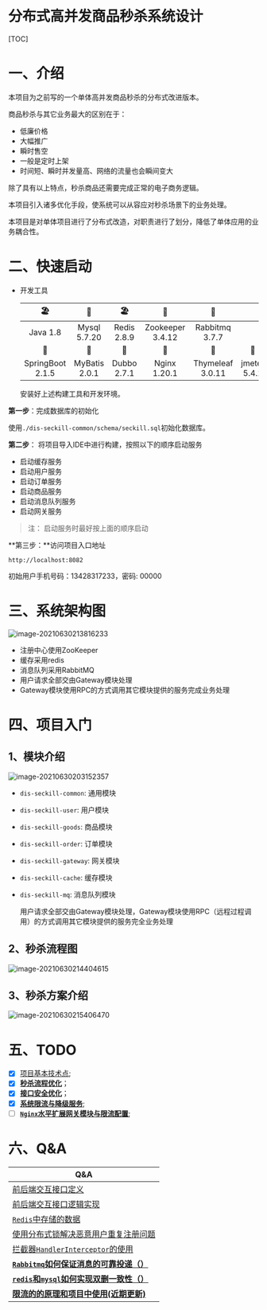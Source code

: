 # 分布式高并发商品秒杀系统设计

[TOC]

# 一、介绍

本项目为之前写的一个单体高并发商品秒杀的分布式改进版本。

商品秒杀与其它业务最大的区别在于：

- 低廉价格
- 大幅推广
- 瞬时售空
- 一般是定时上架
- 时间短、瞬时并发量高、网络的流量也会瞬间变大

除了具有以上特点，秒杀商品还需要完成正常的电子商务逻辑。

本项目引入诸多优化手段，使系统可以从容应对秒杀场景下的业务处理。

本项目是对单体项目进行了分布式改造，对职责进行了划分，降低了单体应用的业务耦合性。

# 二、快速启动

- 开发工具

  |        🏖         |       🌁       |      🏖      |        🎯         |        🦄         |              |
  | :--------------: | :-----------: | :---------: | :--------------: | :--------------: | :----------: |
  |     Java 1.8     | Mysql 5.7.20  | Redis 2.8.9 | Zookeeper 3.4.12 |  Rabbitmq 3.7.7  |              |
  |        🧐         |       🥇       |      🌈      |        🍻         |        📮         |      🚏       |
  | SpringBoot 2.1.5 | MyBatis 2.0.1 | Dubbo 2.7.1 |  Nginx   1.20.1  | Thymeleaf 3.0.11 | jmeter 5.4.1 |

  安装好上述构建工具和开发环境。

**第一步**：完成数据库的初始化

使用`./dis-seckill-common/schema/seckill.sql`初始化数据库。

**第二步**： 将项目导入IDE中进行构建，按照以下的顺序启动服务

- 启动缓存服务
- 启动用户服务
- 启动订单服务
- 启动商品服务
- 启动消息队列服务
- 启动网关服务

> 注： 启动服务时最好按上面的顺序启动

**第三步：**访问项目入口地址

```
http://localhost:8082
```

初始用户手机号码：13428317233，密码: 00000

# 三、系统架构图

![image-20210630213816233](https://gitee.com/wu_hc/note_images/raw/master/project/seckill/20210630220403.png)

- 注册中心使用ZooKeeper
- 缓存采用redis
- 消息队列采用RabbitMQ
- 用户请求全部交由Gateway模块处理
- Gateway模块使用RPC的方式调用其它模块提供的服务完成业务处理

# 四、项目入门

## 1、模块介绍

![image-20210630203152357](https://gitee.com/wu_hc/note_images/raw/master/project/seckill/20210630220421.png)

- `dis-seckill-common`: 通用模块

- `dis-seckill-user`: 用户模块

- `dis-seckill-goods`: 商品模块

- `dis-seckill-order`: 订单模块

- `dis-seckill-gateway`: 网关模块

- `dis-seckill-cache`: 缓存模块

- `dis-seckill-mq`: 消息队列模块

   用户请求全部交由Gateway模块处理，Gateway模块使用RPC（远程过程调用）的方式调用其它模块提供的服务完全业务处理

## 2、秒杀流程图

![image-20210630214404615](https://gitee.com/wu_hc/note_images/raw/master/project/seckill/20210630220416.png)

## 3、秒杀方案介绍

![image-20210630215406470](https://gitee.com/wu_hc/note_images/raw/master/project/seckill/20210630220422.png)

# 五、TODO

- [x] [项目基本技术点]();
- [x] **[秒杀流程优化]()**；
- [x] **[接口安全优化]()**；
- [x] **[系统限流与降级服务]()**;
- [ ] **[`Nginx`水平扩展网关模块与限流配置]()**;

# 六、Q&A

| Q&A                                                          |
| ------------------------------------------------------------ |
| [前后端交互接口定义](https://github.com/TheWhc/dis-seckill/blob/master/doc/%E5%89%8D%E5%90%8E%E7%AB%AF%E4%BA%A4%E4%BA%92%E6%8E%A5%E5%8F%A3%E5%AE%9A%E4%B9%89.md) |
| [前后端交互接口逻辑实现](https://github.com/TheWhc/dis-seckill/blob/master/doc/%E5%89%8D%E5%90%8E%E7%AB%AF%E4%BA%A4%E4%BA%92%E6%8E%A5%E5%8F%A3%E9%80%BB%E8%BE%91%E5%AE%9E%E7%8E%B0.md)                                   |
| [`Redis`中存储的数据](https://github.com/TheWhc/dis-seckill/blob/master/doc/Redis%E4%B8%AD%E5%AD%98%E5%82%A8%E7%9A%84%E6%95%B0%E6%8D%AE.md)                                      |
| [使用分布式锁解决恶意用户重复注册问题](https://github.com/TheWhc/dis-seckill/blob/master/doc/%E4%BD%BF%E7%94%A8%E5%88%86%E5%B8%83%E5%BC%8F%E9%94%81%E8%A7%A3%E5%86%B3%E6%81%B6%E6%84%8F%E7%94%A8%E6%88%B7%E9%87%8D%E5%A4%8D%E6%B3%A8%E5%86%8C%E9%97%AE%E9%A2%98.md)                     |
| [拦截器`HandlerInterceptor`的使用]()                         |
| **[`Rabbitmq`如何保证消息的可靠投递（）]()**                 |
| **[`redis`和`mysql`如何实现双删一致性（）]()**               |
| **[限流的的原理和项目中使用(近期更新)]()**                   |

